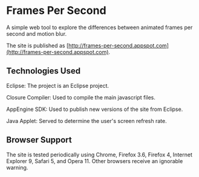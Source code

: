 Frames Per Second
=================

A simple web tool to explore the differences between animated frames
per second and motion blur.

The site is published as [http://frames-per-second.appspot.com](http://frames-per-second.appspot.com).


Technologies Used
-----------------

Eclipse: The project is an Eclipse project.

Closure Compiler: Used to compile the main javascript files.

AppEngine SDK: Used to publish new versions of the site from Eclipse.

Java Applet: Served to determine the user's screen refresh rate.


Browser Support
---------------

The site is tested periodically using Chrome, Firefox 3.6, Firefox 4,
Internet Explorer 9, Safari 5, and Opera 11.  Other browsers receive
an ignorable warning.
